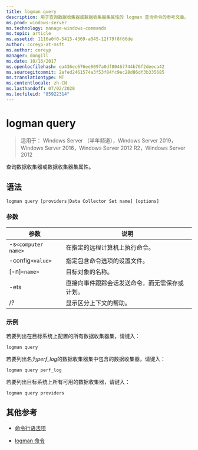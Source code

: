 ```yaml
---
title: logman query
description: 用于查询数据收集器或数据收集器集属性的 logman 查询命令的参考文章。
ms.prod: windows-server
ms.technology: manage-windows-commands
ms.topic: article
ms.assetid: 1116a0f0-5415-4369-a045-12f79f8f66de
author: coreyp-at-msft
ms.author: coreyp
manager: dongill
ms.date: 10/16/2017
ms.openlocfilehash: ea436ec676ee8097a0df80467744b76f2deeca42
ms.sourcegitcommit: 2afed2461574a3f53f84fc9ec28d86df3b335685
ms.translationtype: MT
ms.contentlocale: zh-CN
ms.lasthandoff: 07/02/2020
ms.locfileid: "85922314"
---
```

# <a name="logman-query"></a>logman query

> 适用于： Windows Server （半年频道），Windows Server 2019，Windows Server 2016，Windows Server 2012 R2，Windows Server 2012

查询数据收集器或数据收集器集属性。

## <a name="syntax"></a>语法

```
logman query [providers|Data Collector Set name] [options]
```

### <a name="parameters"></a>参数

| 参数 | 说明 |
| --------- | ----------- |
| -s`<computer name>` | 在指定的远程计算机上执行命令。 |
| -config`<value>` | 指定包含命令选项的设置文件。 |
| [-n]`<name>` | 目标对象的名称。 |
| -ets | 直接向事件跟踪会话发送命令，而无需保存或计划。 |
| /? | 显示区分上下文的帮助。 |

### <a name="examples"></a>示例

若要列出在目标系统上配置的所有数据收集器集，请键入：

```
logman query
```

若要列出名为*perf_log*的数据收集器集中包含的数据收集器，请键入：

```
logman query perf_log
```

若要列出目标系统上所有可用的数据收集器，请键入：

```
logman query providers
```

## <a name="additional-references"></a>其他参考

- [命令行语法项](command-line-syntax-key.md)

- [logman 命令](logman.md)
